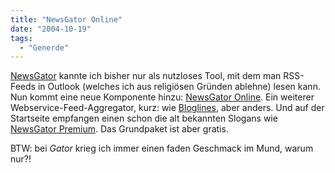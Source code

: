```yaml
---
title: "NewsGator Online"
date: "2004-10-19"
tags:
  - "Generde"
---
```


[NewsGator](http://www.newsgator.com/outlook.aspx) kannte ich bisher nur als nutzloses Tool, mit dem man RSS-Feeds in Outlook (welches ich aus religiösen Gründen ablehne) lesen kann. Nun kommt eine neue Komponente hinzu: [NewsGator Online](http://www.newsgator.com/ngs/default.aspx). Ein weiterer Webservice-Feed-Aggregator, kurz: wie [Bloglines](http://bloglines.com), aber anders. Und auf der Startseite empfangen einen schon die alt bekannten Slogans wie [NewsGator Premium](http://www.newsgator.com/ngs/Premium.aspx). Das Grundpaket ist aber gratis.

BTW: bei _Gator_ krieg ich immer einen faden Geschmack im Mund, warum nur?!
